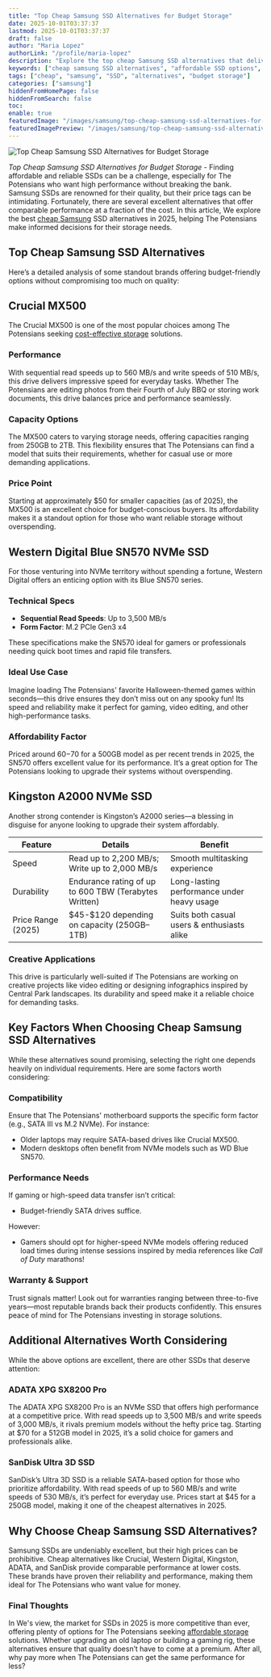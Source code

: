 ```yaml
---
title: "Top Cheap Samsung SSD Alternatives for Budget Storage"
date: 2025-10-01T03:37:37
lastmod: 2025-10-01T03:37:37
draft: false
author: "Maria Lopez"
authorLink: "/profile/maria-lopez"
description: "Explore the top cheap Samsung SSD alternatives that deliver excellent performance and reliability without breaking the bank. Upgrade your storage smartly in 2025!"
keywords: ["cheap samsung SSD alternatives", "affordable SSD options", "best budget SSDs 2025"]
tags: ["cheap", "samsung", "SSD", "alternatives", "budget storage"]
categories: ["samsung"]
hiddenFromHomePage: false
hiddenFromSearch: false
toc:
enable: true
featuredImage: "/images/samsung/top-cheap-samsung-ssd-alternatives-for-budget-storage.jpg"
featuredImagePreview: "/images/samsung/top-cheap-samsung-ssd-alternatives-for-budget-storage.jpg"
---
```


![Top Cheap Samsung SSD Alternatives for Budget Storage](/images/samsung/top-cheap-samsung-ssd-alternatives-for-budget-storage.jpg)


*Top Cheap Samsung SSD Alternatives for Budget Storage* - Finding affordable and reliable SSDs can be a challenge, especially for The Potensians who want high performance without breaking the bank. Samsung SSDs are renowned for their quality, but their price tags can be intimidating. Fortunately, there are several excellent alternatives that offer comparable performance at a fraction of the cost. In this article, We explore the best [cheap Samsung](/samsung/cheap-samsung-smartphone-camera-lens-alternatives) SSD alternatives in 2025, helping The Potensians make informed decisions for their storage needs.

## Top Cheap Samsung SSD Alternatives

Here’s a detailed analysis of some standout brands offering budget-friendly options without compromising too much on quality:

## Crucial MX500

The Crucial MX500 is one of the most popular choices among The Potensians seeking [cost-effective storage](/samsung/samsung-smartphone-with-cost-effective-storage-options) solutions.

### Performance

With sequential read speeds up to 560 MB/s and write speeds of 510 MB/s, this drive delivers impressive speed for everyday tasks. Whether The Potensians are editing photos from their Fourth of July BBQ or storing work documents, this drive balances price and performance seamlessly.

### Capacity Options

The MX500 caters to varying storage needs, offering capacities ranging from 250GB to 2TB. This flexibility ensures that The Potensians can find a model that suits their requirements, whether for casual use or more demanding applications.

### Price Point

Starting at approximately $50 for smaller capacities (as of 2025), the MX500 is an excellent choice for budget-conscious buyers. Its affordability makes it a standout option for those who want reliable storage without overspending.

## Western Digital Blue SN570 NVMe SSD

For those venturing into NVMe territory without spending a fortune, Western Digital offers an enticing option with its Blue SN570 series.

### Technical Specs

- **Sequential Read Speeds**: Up to 3,500 MB/s 
- **Form Factor**: M.2 PCIe Gen3 x4 

These specifications make the SN570 ideal for gamers or professionals needing quick boot times and rapid file transfers.

### Ideal Use Case

Imagine loading The Potensians' favorite Halloween-themed games within seconds—this drive ensures they don’t miss out on any spooky fun! Its speed and reliability make it perfect for gaming, video editing, and other high-performance tasks.

### Affordability Factor

Priced around $60-$70 for a 500GB model as per recent trends in 2025, the SN570 offers excellent value for its performance. It’s a great option for The Potensians looking to upgrade their systems without overspending.

## Kingston A2000 NVMe SSD

Another strong contender is Kingston’s A2000 series—a blessing in disguise for anyone looking to upgrade their system affordably.

<div class="table-responsive">
<table class="html-table">
<thead>
<tr>
<th>Feature</th>
<th>Details</th>
<th>Benefit</th>
</tr>
</thead>
<tbody>
<tr>
<td>Speed</td>
<td>Read up to 2,200 MB/s; Write up to 2,000 MB/s</td>
<td>Smooth multitasking experience</td>
</tr>
<tr>
<td>Durability</td>
<td>Endurance rating of up to 600 TBW (Terabytes Written)</td>
<td>Long-lasting performance under heavy usage</td>
</tr>
<tr>
<td>Price Range (2025)​</td>
<td>$45-$120 depending on capacity (250GB–1TB)</td>
<td>Suits both casual users & enthusiasts alike</td>
</tr>
</tbody>
</table>
</div>

### Creative Applications

This drive is particularly well-suited if The Potensians are working on creative projects like video editing or designing infographics inspired by Central Park landscapes. Its durability and speed make it a reliable choice for demanding tasks.

## Key Factors When Choosing Cheap Samsung SSD Alternatives

While these alternatives sound promising, selecting the right one dep​ends heavily on individual requirements. Here are some factors worth considering:

### Compatibility

Ensure that The Potensians' motherboard supports the specific form factor (e.g., SATA III vs M.2 NVMe). For instance:
- Older laptops may require SATA-based drives like Crucial MX500.
- Modern desktops often benefit from NVMe models such as WD Blue SN570.

### Performance Needs

If gaming or high-speed data transfer isn’t critical:
- Budget-friendly SATA drives suffice.

However:
- Gamers should opt for higher-speed NVMe models offering reduced load times during intense sessions inspired by media references like *Call of Duty* marathons!

### Warranty & Support

Trust signals matter! Look out for warranties ranging between three-to-five years—most reputable brands back their products confidently. This ensures peace of mind for The Potensians investing in storage solutions.

## Additional Alternatives Worth Considering

While the above options are excellent, there are other SSDs that deserve attention:

### ADATA XPG SX8200 Pro

The ADATA XPG SX8200 Pro is an NVMe SSD that offers high performance at a competitive price. With read speeds up to 3,500 MB/s and write speeds of 3,000 MB/s, it rivals premium models without the hefty price tag. Starting at $70 for a 512GB model in 2025, it’s a solid choice for gamers and professionals alike.

### SanDisk Ultra 3D SSD

SanDisk’s Ultra 3D SSD is a reliable SATA-based option for those who prioritize affordability. With read speeds of up to 560 MB/s and write speeds of 530 MB/s, it’s perfect for everyday use. Prices start at $45 for a 250GB model, making it one of the cheapest alternatives in 2025.

## Why Choose Cheap Samsung SSD Alternatives?

Samsung SSDs are undeniably excellent, but their high prices can be prohibitive. Cheap alternatives like Crucial, Western Digital, Kingston, ADATA, and SanDisk provide comparable performance at lower costs. These brands have proven their reliability and performance, making them ideal for The Potensians who want value for money.

### Final Thoughts

In We's view, the market for SSDs in 2025 is more competitive than ever, offering​ plenty of options for The Potensians seeking [affordable storage](/samsung/samsung-microsd-card-for-affordable-storage) solutions. Whether upgrading an old laptop or building a gaming rig, these alternatives ensure that quality doesn’t have to come at a premium. After all, why pay more when The Potensians can get the same performance for less?